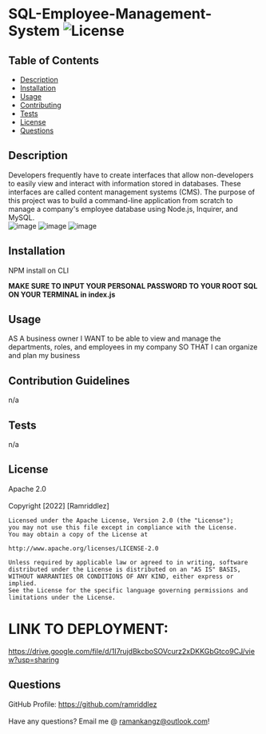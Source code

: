 # SQL-Employee-Management-System ![License](https://img.shields.io/badge/License-Apache%202.0-blue.svg)

## Table of Contents

* [Description](#desc) <br>
* [Installation](#install) <br>
* [Usage](#usage) <br>
* [Contributing](#contributing) <br>
* [Tests](#tests) <br>
* [License](#license) <br>
* [Questions](#questions) <br>


## Description
Developers frequently have to create interfaces that allow non-developers to easily view and interact with information stored in databases. These interfaces are called content management systems (CMS). The purpose of this project was to build a command-line application from scratch to manage a company's employee database using Node.js, Inquirer, and MySQL.
<br>
![image](https://user-images.githubusercontent.com/96890575/156697217-9c58a4bf-d821-4951-b119-1b523098b91a.png)
![image](https://user-images.githubusercontent.com/96890575/156697244-b00b8873-8fff-4aff-851b-3d2361a03293.png)
![image](https://user-images.githubusercontent.com/96890575/156697269-e0c40840-5e73-441e-9522-83008d720cca.png)


## Installation
NPM install on CLI

<strong>MAKE SURE TO INPUT YOUR PERSONAL PASSWORD TO YOUR ROOT SQL ON YOUR TERMINAL in index.js</strong>

## Usage
AS A business owner
I WANT to be able to view and manage the departments, roles, and employees in my company
SO THAT I can organize and plan my business

## Contribution Guidelines
n/a


## Tests
n/a


## License
Apache 2.0 <br><br>
Copyright [2022] [Ramriddlez]

    Licensed under the Apache License, Version 2.0 (the "License");
    you may not use this file except in compliance with the License.
    You may obtain a copy of the License at
 
    http://www.apache.org/licenses/LICENSE-2.0
 
    Unless required by applicable law or agreed to in writing, software
    distributed under the License is distributed on an "AS IS" BASIS,
    WITHOUT WARRANTIES OR CONDITIONS OF ANY KIND, either express or implied.
    See the License for the specific language governing permissions and
    limitations under the License.

# LINK TO DEPLOYMENT:
https://drive.google.com/file/d/1I7rujdBkcboSOVcurz2xDKKGbGtco9CJ/view?usp=sharing

## Questions

GitHub Profile: https://github.com/ramriddlez <br><br>
Have any questions? Email me @ ramankangz@outlook.com!
